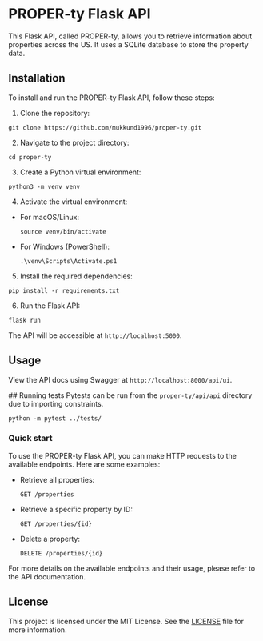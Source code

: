 # PROPER-ty Flask API

This Flask API, called PROPER-ty, allows you to retrieve information about properties across the US. It uses a SQLite database to store the property data.

## Installation

To install and run the PROPER-ty Flask API, follow these steps:

1. Clone the repository:

  ```shell
  git clone https://github.com/mukkund1996/proper-ty.git
  ```

2. Navigate to the project directory:

  ```shell
  cd proper-ty
  ```

3. Create a Python virtual environment:

  ```shell
  python3 -m venv venv
  ```

4. Activate the virtual environment:

  - For macOS/Linux:

    ```shell
    source venv/bin/activate
    ```

  - For Windows (PowerShell):

    ```shell
    .\venv\Scripts\Activate.ps1
    ```

5. Install the required dependencies:

  ```shell
  pip install -r requirements.txt
  ```

6. Run the Flask API:

  ```shell
  flask run
  ```

  The API will be accessible at `http://localhost:5000`.

## Usage

View the API docs using Swagger at `http://localhost:8000/api/ui`.

## Running tests
Pytests can be run from the `proper-ty/api/api` directory due to importing constraints.

```
python -m pytest ../tests/
```

### Quick start

To use the PROPER-ty Flask API, you can make HTTP requests to the available endpoints. Here are some examples:

- Retrieve all properties:

  ```http
  GET /properties
  ```

- Retrieve a specific property by ID:

  ```http
  GET /properties/{id}
  ```

- Delete a property:

  ```http
  DELETE /properties/{id}
  ```

For more details on the available endpoints and their usage, please refer to the API documentation.

## License

This project is licensed under the MIT License. See the [LICENSE](../LICENSE) file for more information.